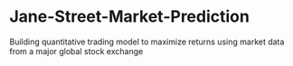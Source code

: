 # Jane-Street-Market-Prediction
Building quantitative trading model to maximize returns using market data from a major global stock exchange
